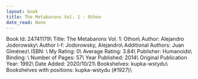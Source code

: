 ```yaml
---
layout: book
title: The Metabarons Vol. 1 - Othon
date_read: None
---
```


Book Id: 24741179\ 
Title: The Metabarons Vol. 1: Othon\ 
Author: Alejandro Jodorowsky\ 
Author l-f: Jodorowsky, Alejandro\ 
Additional Authors: Juan Giménez\ 
ISBN: \ 
My Rating: 0\ 
Average Rating: 3.84\ 
Publisher: Humanoids\ 
Binding: \ 
Number of Pages: 57\ 
Year Published: 2014\ 
Original Publication Year: 1992\ 
Date Added: 2020/10/21\ 
Bookshelves: kupka-wstydu\ 
Bookshelves with positions: kupka-wstydu (#1927)\ 

